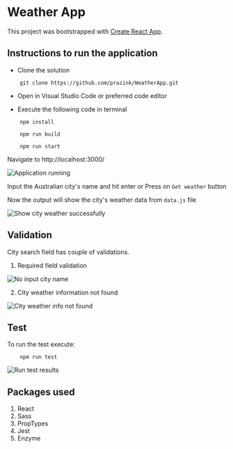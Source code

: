 # Weather App

This project was bootstrapped with [Create React App](https://github.com/facebookincubator/create-react-app).

## Instructions to run the application

* Clone the solution

```git
    git clone https://github.com/prazink/WeatherApp.git
```

* Open in Visual Studio Code or preferred code editor

* Execute the following code in terminal

```node
    npm install

    npm run build

    npm run start
```

Navigate to http://localhost:3000/

![Application running](https://prazink.github.io/weather_forecast/blob/master/src/img/startpage.png)

Input the Australian city's name and hit enter or Press on `Get weather` button

Now the output will show the city's weather data from `data.js` file

![Show city weather successfully](https://prazink.github.io/weather_forecast/blob/master/src/img/validcityweatherforecast.png)

## Validation

City search field has couple of validations.

1. Required field validation

![No input city name](https://prazink.github.io/weather_forecast/blob/master/src/img/noinputdata.png)

2. City weather information not found

![City weather info not found](https://prazink.github.io/weather_forecast/blob/master/src/img/invalidinput.png)

## Test

To run the test execute:

```node
    npm run test
```

![Run test results](https://prazink.github.io/weather_forecast/blob/master/src/img/test.png)

## Packages used

1. React
2. Sass
3. PropTypes
3. Jest
4. Enzyme